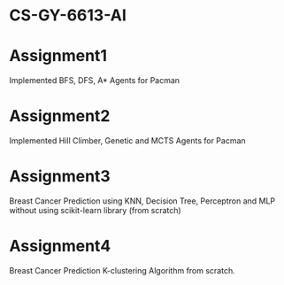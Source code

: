# CS-GY-6613-AI

# Assignment1
Implemented BFS, DFS, A* Agents for Pacman

# Assignment2
Implemented Hill Climber, Genetic and MCTS Agents for Pacman

# Assignment3
Breast Cancer Prediction using KNN, Decision Tree, Perceptron and MLP without using scikit-learn library (from scratch)

# Assignment4
Breast Cancer Prediction K-clustering Algorithm from scratch.
